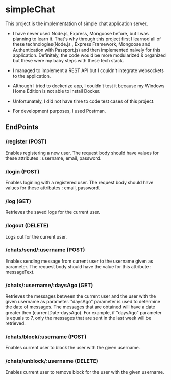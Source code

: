 # simpleChat

This project is the implementation of simple chat application server.

- I have never used Node.js, Express, Mongoose before, but I was planning to learn it. That's why through this project first I learned all of these technologies(Node.js , Express Framework, Mongoose and Authentication with Passport.js) and then implemented naively for this application. Definitely, the code would be more modularized & organized but these were my baby steps with these tech stack.
- I managed to implement a REST API but I couldn't integrate websockets to the application.

- Although I tried to dockerize app, I couldn't test it because my Windows Home Edition is not able to install Docker.

- Unfortunately, I did not have time to code test cases of this project.

- For development purposes, I used Postman.

## EndPoints

### /register (POST)
Enables registering a new user. The request body should have values for these attributes : username, email, password.

### /login (POST)
Enables logining with a registered user. The request body should have values for these attributes : email, password.

### /log (GET)
Retrieves the saved logs for the current user.

### /logout (DELETE)
Logs out for the current user.

### /chats/send/:username (POST)
Enables sending message from current user to the username given as parameter. The request body should have the value for this attribute : messageText.

### /chats/:username/:daysAgo (GET)
Retrieves the messages between the current user and the user with the given username as parameter. "daysAgo" parameter is used to determine the date of messages.
The messages that are obtained will have a date greater then (currentDate-daysAgo). For example, if "daysAgo" parameter is equals to 7, only the messages that are sent in the last week will be retrieved.

### /chats/block/:username (POST)
Enables current user to block the user with the given username.

### /chats/unblock/:username (DELETE)
Enables current user to remove block for the user with the given username.
